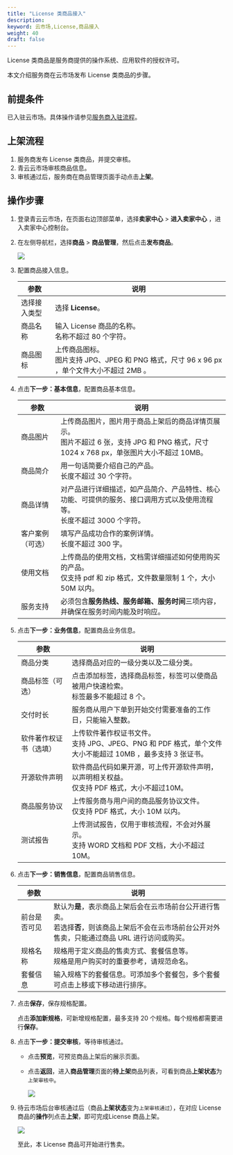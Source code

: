 ```yaml
---
title: "License 类商品接入"
description: 
keyword: 云市场,License,商品接入
weight: 40
draft: false
---
```


License 类商品是服务商提供的操作系统、应用软件的授权许可。

本文介绍服务商在云市场发布 License 类商品的步骤。

## 前提条件

已入驻云市场。具体操作请参见[服务商入驻流程](/appcenter/market/provider_guide/serviceprovider/20_contracts/)。

## 上架流程

1. 服务商发布 License 类商品，并提交审核。
2. 青云云市场审核商品信息。
3. 审核通过后，服务商在商品管理页面手动点击**上架**。

## 操作步骤

1. 登录青云云市场，在页面右边顶部菜单，选择**卖家中心** > **进入卖家中心** ，进入卖家中心控制台。

2. 在左侧导航栏，选择**商品** > **商品管理**，然后点击**发布商品**。

   ![](../../../_images/publish_goods.png)

3. 配置商品接入信息。

   | 参数         | 说明                                                         |
   | ------------ | ------------------------------------------------------------ |
   | 选择接入类型 | 选择 **License**。                                           |
   | 商品名称     | 输入  License 商品的名称。<br>名称不超过 80 个字符。         |
   | 商品图标     | 上传商品图标。<br>图片支持 JPG、JPEG 和 PNG 格式，尺寸 96 x 96 px ，单个文件大小不超过 2MB 。 |


4. 点击**下一步：基本信息**，配置商品基本信息。

   | 参数             | 说明                                                         |
   | ---------------- | ------------------------------------------------------------ |
   | 商品图片         | 上传商品图片，图片用于商品上架后的商品详情页展示。<br>图片不超过 6 张，支持 JPG 和 PNG 格式，尺寸 1024 x 768 px，单张图片大小不超过 10MB。 |
   | 商品简介         | 用一句话简要介绍自己的产品。<br>长度不超过 30 个字符。       |
   | 商品详情         | 对产品进行详细描述，如产品简介、产品特性、核心功能、可提供的服务、接口调用方式以及使用流程等。<br>长度不超过 3000 个字符。 |
   | 客户案例（可选） | 填写产品成功合作的案例详情。<br>长度不超过 300 字。          |
   | 使用文档         | 上传商品的使用文档，文档需详细描述如何使用购买的产品。<br>仅支持 pdf 和 zip 格式，文件数量限制 1 个，大小 50M 以内。 |
   | 服务支持         | 必须包含**服务热线、服务邮箱、服务时间**三项内容，并确保在服务时间内能及时响应。 |

   

5. 点击**下一步：业务信息**，配置商品业务信息。

   | 参数                   | 说明                                                         |
   | ---------------------- | ------------------------------------------------------------ |
   | 商品分类               | 选择商品对应的一级分类以及二级分类。                         |
   | 商品标签（可选）       | 点击添加标签，选择商品标签，标签可以使商品被用户快速检索。<br>标签最多不能超过 8 个。 |
   | 交付时长               | 服务商从用户下单到开始交付需要准备的工作日，只能输入整数。   |
   | 软件著作权证书（选填） | 上传软件著作权证书文件。<br>支持 JPG、JPEG、PNG 和 PDF 格式，单个文件大小不能超过 10MB ，最多支持 3 张证书。 |
   | 开源软件声明           | 软件商品代码如果开源，可上传开源软件声明，以声明相关权益。<br>仅支持 PDF 格式，大小不超过10M。 |
   | 商品服务协议           | 上传服务商与用户间的商品服务协议文件。<br>仅支持 PDF 格式，大小 10M 以内。 |
   | 测试报告               | 上传测试报告，仅用于审核流程，不会对外展示。<br>支持 WORD 文档和 PDF 文档，大小不超过10M。 |


6. 点击**下一步：销售信息**，配置商品销售信息。

   | 参数         | 说明                                                         |
   | ------------ | ------------------------------------------------------------ |
   | 前台是否可见 | 默认为**是**，表示商品上架后会在云市场前台公开进行售卖。<br/>若选择**否**，则该商品上架后不会在云市场前台公开对外售卖，只能通过商品 URL 进行访问或购买。 |
   | 规格名称     | 规格用于定义商品的售卖方式、套餐信息等。<br/>规格是用户购买时的重要参考，请规范命名。 |
   | 套餐信息     | 输入规格下的套餐信息。可添加多个套餐包，多个套餐可点击上移或下移动进行排序。 |


7. 点击**保存**，保存规格配置。

   点击**添加新规格**，可新增规格配置，最多支持 20 个规格。每个规格都需要进行**保存**。

8. 点击**下一步：提交审核**，等待审核通过。

   - 点击**预览**，可预览商品上架后的展示页面。

   - 点击**返回**，进入**商品管理**页面的**待上架**商品列表，可看到商品**上架状态**为`上架审核中`。

     ![](../../../_images/license_on_auditing.png)

10. 待云市场后台审核通过后（商品**上架状态**变为`上架审核通过`），在对应 License 商品的**操作**列点击**上架**，即可完成License 商品上架。

    ![](../../../_images/license_shelves.png)

    至此，本 License 商品可开始进行售卖。

